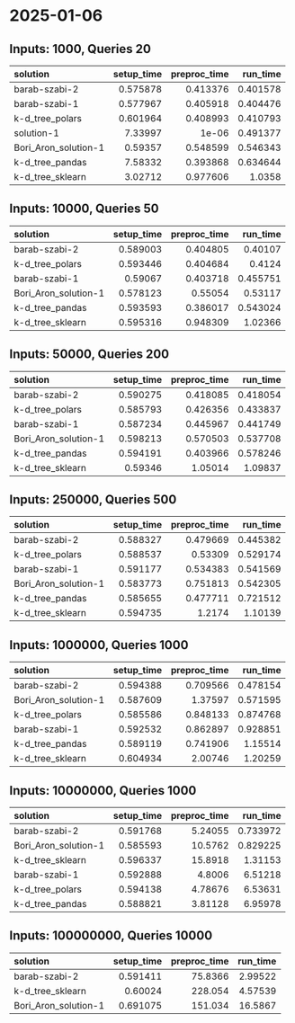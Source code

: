 # 2025-01-06

## Inputs: 1000, Queries 20

| solution             |   setup_time |   preproc_time |   run_time |
|:---------------------|-------------:|---------------:|-----------:|
| barab-szabi-2        |     0.575878 |       0.413376 |   0.401578 |
| barab-szabi-1        |     0.577967 |       0.405918 |   0.404476 |
| k-d_tree_polars      |     0.601964 |       0.408993 |   0.410793 |
| solution-1           |     7.33997  |       1e-06    |   0.491377 |
| Bori_Aron_solution-1 |     0.59357  |       0.548599 |   0.546343 |
| k-d_tree_pandas      |     7.58332  |       0.393868 |   0.634644 |
| k-d_tree_sklearn     |     3.02712  |       0.977606 |   1.0358   |

## Inputs: 10000, Queries 50

| solution             |   setup_time |   preproc_time |   run_time |
|:---------------------|-------------:|---------------:|-----------:|
| barab-szabi-2        |     0.589003 |       0.404805 |   0.40107  |
| k-d_tree_polars      |     0.593446 |       0.404684 |   0.4124   |
| barab-szabi-1        |     0.59067  |       0.403718 |   0.455751 |
| Bori_Aron_solution-1 |     0.578123 |       0.55054  |   0.53117  |
| k-d_tree_pandas      |     0.593593 |       0.386017 |   0.543024 |
| k-d_tree_sklearn     |     0.595316 |       0.948309 |   1.02366  |

## Inputs: 50000, Queries 200

| solution             |   setup_time |   preproc_time |   run_time |
|:---------------------|-------------:|---------------:|-----------:|
| barab-szabi-2        |     0.590275 |       0.418085 |   0.418054 |
| k-d_tree_polars      |     0.585793 |       0.426356 |   0.433837 |
| barab-szabi-1        |     0.587234 |       0.445967 |   0.441749 |
| Bori_Aron_solution-1 |     0.598213 |       0.570503 |   0.537708 |
| k-d_tree_pandas      |     0.594191 |       0.403966 |   0.578246 |
| k-d_tree_sklearn     |     0.59346  |       1.05014  |   1.09837  |

## Inputs: 250000, Queries 500

| solution             |   setup_time |   preproc_time |   run_time |
|:---------------------|-------------:|---------------:|-----------:|
| barab-szabi-2        |     0.588327 |       0.479669 |   0.445382 |
| k-d_tree_polars      |     0.588537 |       0.53309  |   0.529174 |
| barab-szabi-1        |     0.591177 |       0.534383 |   0.541569 |
| Bori_Aron_solution-1 |     0.583773 |       0.751813 |   0.542305 |
| k-d_tree_pandas      |     0.585655 |       0.477711 |   0.721512 |
| k-d_tree_sklearn     |     0.594735 |       1.2174   |   1.10139  |

## Inputs: 1000000, Queries 1000

| solution             |   setup_time |   preproc_time |   run_time |
|:---------------------|-------------:|---------------:|-----------:|
| barab-szabi-2        |     0.594388 |       0.709566 |   0.478154 |
| Bori_Aron_solution-1 |     0.587609 |       1.37597  |   0.571595 |
| k-d_tree_polars      |     0.585586 |       0.848133 |   0.874768 |
| barab-szabi-1        |     0.592532 |       0.862897 |   0.928851 |
| k-d_tree_pandas      |     0.589119 |       0.741906 |   1.15514  |
| k-d_tree_sklearn     |     0.604934 |       2.00746  |   1.20259  |

## Inputs: 10000000, Queries 1000

| solution             |   setup_time |   preproc_time |   run_time |
|:---------------------|-------------:|---------------:|-----------:|
| barab-szabi-2        |     0.591768 |        5.24055 |   0.733972 |
| Bori_Aron_solution-1 |     0.585593 |       10.5762  |   0.829225 |
| k-d_tree_sklearn     |     0.596337 |       15.8918  |   1.31153  |
| barab-szabi-1        |     0.592888 |        4.8006  |   6.51218  |
| k-d_tree_polars      |     0.594138 |        4.78676 |   6.53631  |
| k-d_tree_pandas      |     0.588821 |        3.81128 |   6.95978  |

## Inputs: 100000000, Queries 10000

| solution             |   setup_time |   preproc_time |   run_time |
|:---------------------|-------------:|---------------:|-----------:|
| barab-szabi-2        |     0.591411 |        75.8366 |    2.99522 |
| k-d_tree_sklearn     |     0.60024  |       228.054  |    4.57539 |
| Bori_Aron_solution-1 |     0.691075 |       151.034  |   16.5867  |